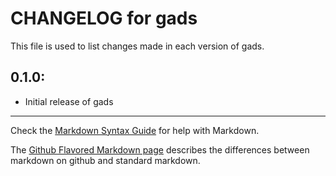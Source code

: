 # CHANGELOG for gads

This file is used to list changes made in each version of gads.

## 0.1.0:

* Initial release of gads

- - -
Check the [Markdown Syntax Guide](http://daringfireball.net/projects/markdown/syntax) for help with Markdown.

The [Github Flavored Markdown page](http://github.github.com/github-flavored-markdown/) describes the differences between markdown on github and standard markdown.
